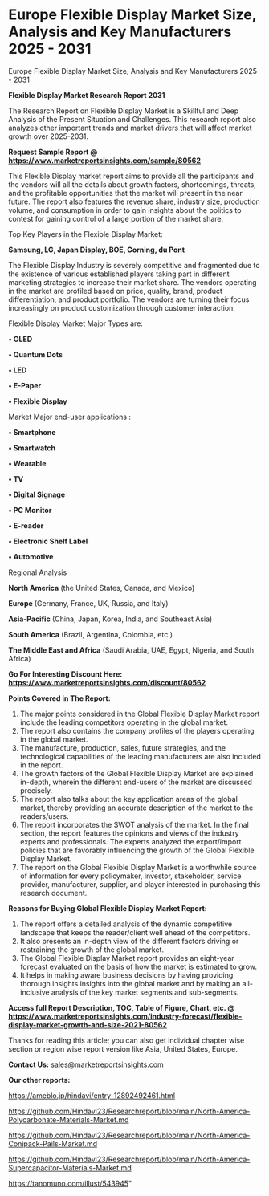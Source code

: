 # Europe Flexible Display Market Size, Analysis and Key Manufacturers 2025 - 2031
Europe Flexible Display Market Size, Analysis and Key Manufacturers 2025 - 2031

<strong>Flexible Display Market Research Report 2031</strong>

The Research Report on Flexible Display Market is a Skillful and Deep Analysis of the Present Situation and Challenges. This research report also analyzes other important trends and market drivers that will affect market growth over 2025-2031.

<strong>Request Sample Report @ <a href=https://www.marketreportsinsights.com/sample/80562>https://www.marketreportsinsights.com/sample/80562</a></strong>

This Flexible Display market report aims to provide all the participants and the vendors will all the details about growth factors, shortcomings, threats, and the profitable opportunities that the market will present in the near future. The report also features the revenue share, industry size, production volume, and consumption in order to gain insights about the politics to contest for gaining control of a large portion of the market share.

Top Key Players in the Flexible Display Market:

<strong>Samsung, LG, Japan Display, BOE, Corning, du Pont</strong>

The Flexible Display Industry is severely competitive and fragmented due to the existence of various established players taking part in different marketing strategies to increase their market share. The vendors operating in the market are profiled based on price, quality, brand, product differentiation, and product portfolio. The vendors are turning their focus increasingly on product customization through customer interaction.

Flexible Display Market Major Types are:

<strong>• OLED

• Quantum Dots

• LED

• E-Paper

• Flexible Display</strong>

Market Major end-user applications :

<strong>• Smartphone

• Smartwatch

• Wearable

• TV

• Digital Signage

• PC Monitor

• E-reader

• Electronic Shelf Label

• Automotive</strong>

Regional Analysis

</u><strong><b>North America</b></strong> (the United States, Canada, and Mexico)

<strong><b>Europe </b></strong>(Germany, France, UK, Russia, and Italy)

<strong><b>Asia-Pacific</b></strong> (China, Japan, Korea, India, and Southeast Asia)

<strong><b>South America</b></strong> (Brazil, Argentina, Colombia, etc.)

<strong><b>The Middle East and Africa</b></strong> (Saudi Arabia, UAE, Egypt, Nigeria, and South Africa)

<strong>Go For Interesting Discount Here: <a href=https://www.marketreportsinsights.com/discount/80562>https://www.marketreportsinsights.com/discount/80562</a></strong>

<strong>Points Covered in The Report:</strong>
<ol>
  <li>The major points considered in the Global Flexible Display Market report include the leading competitors operating in the global market.</li>
  <li>The report also contains the company profiles of the players operating in the global market.</li>
  <li>The manufacture, production, sales, future strategies, and the technological capabilities of the leading manufacturers are also included in the report.</li>
  <li>The growth factors of the Global Flexible Display Market are explained in-depth, wherein the different end-users of the market are discussed precisely.</li>
  <li>The report also talks about the key application areas of the global market, thereby providing an accurate description of the market to the readers/users.</li>
  <li>The report incorporates the SWOT analysis of the market. In the final section, the report features the opinions and views of the industry experts and professionals. The experts analyzed the export/import policies that are favorably influencing the growth of the Global Flexible Display Market.</li>
  <li>The report on the Global Flexible Display Market is a worthwhile source of information for every policymaker, investor, stakeholder, service provider, manufacturer, supplier, and player interested in purchasing this research document.</li>
</ol>
<strong>Reasons for Buying Global Flexible Display Market Report:</strong>

<ol>
  <li>The report offers a detailed analysis of the dynamic competitive landscape that keeps the reader/client well ahead of the competitors.</li>
  <li>It also presents an in-depth view of the different factors driving or restraining the growth of the global market.</li>
  <li>The Global Flexible Display Market report provides an eight-year forecast evaluated on the basis of how the market is estimated to grow.</li>
  <li>It helps in making aware business decisions by having providing thorough insights insights into the global market and by making an all-inclusive analysis of the key market segments and sub-segments.</li>
</ol>
<strong>Access full Report Description, TOC, Table of Figure, Chart, etc. @ <a href=https://www.marketreportsinsights.com/industry-forecast/flexible-display-market-growth-and-size-2021-80562>https://www.marketreportsinsights.com/industry-forecast/flexible-display-market-growth-and-size-2021-80562</a></strong>


Thanks for reading this article; you can also get individual chapter wise section or region wise report version like Asia, United States, Europe.

<strong>Contact Us:</strong>
sales@marketreportsinsights.com

<strong>Our other reports:</strong>

<a href=https://ameblo.jp/hindavi/entry-12892492461.html>https://ameblo.jp/hindavi/entry-12892492461.html</a>

<a href=https://github.com/Hindavi23/Researchreport/blob/main/North-America-Polycarbonate-Materials-Market.md>https://github.com/Hindavi23/Researchreport/blob/main/North-America-Polycarbonate-Materials-Market.md</a>

<a href=https://github.com/Hindavi23/Researchreport/blob/main/North-America-Conipack-Pails-Market.md>https://github.com/Hindavi23/Researchreport/blob/main/North-America-Conipack-Pails-Market.md</a>

<a href=https://github.com/Hindavi23/Researchreport/blob/main/North-America-Supercapacitor-Materials-Market.md>https://github.com/Hindavi23/Researchreport/blob/main/North-America-Supercapacitor-Materials-Market.md</a>

<a href=https://tanomuno.com/illust/543945>https://tanomuno.com/illust/543945</a>"
